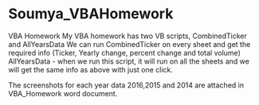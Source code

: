 # Soumya_VBAHomework
VBA Homework
My VBA homework has two VB scripts, CombinedTicker and AllYearsData
We can run CombinedTicker on every sheet and get the required info (Ticker, Yearly change, percent change and total volume)
AllYearsData - when we run this script, it will run on all the sheets and we will get the same info as above with just one click.

The screenshots for each year data 2016,2015 and 2014 are attached in VBA_Homework word document.
